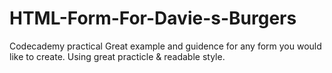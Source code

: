 # HTML-Form-For-Davie-s-Burgers
Codecademy practical 
Great example and guidence for any form you would like to create. Using great practicle & readable style.
